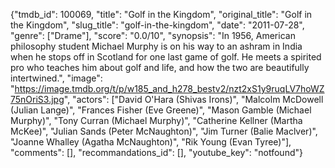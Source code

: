 {"tmdb_id": 100069, "title": "Golf in the Kingdom", "original_title": "Golf in the Kingdom", "slug_title": "golf-in-the-kingdom", "date": "2011-07-28", "genre": ["Drame"], "score": "0.0/10", "synopsis": "In 1956, American philosophy student Michael Murphy is on his way to an ashram in India when he stops off in Scotland for one last game of golf. He meets a spirited pro who teaches him about golf and life, and how the two are beautifully intertwined.", "image": "https://image.tmdb.org/t/p/w185_and_h278_bestv2/nzt2xS1y9ruqLV7hoWZ75nOriS3.jpg", "actors": ["David O'Hara (Shivas Irons)", "Malcolm McDowell (Julian Lange)", "Frances Fisher (Eve Greene)", "Mason Gamble (Michael Murphy)", "Tony Curran (Michael Murphy)", "Catherine Kellner (Martha McKee)", "Julian Sands (Peter McNaughton)", "Jim Turner (Balie Maclver)", "Joanne Whalley (Agatha McNaughton)", "Rik Young (Evan Tyree)"], "comments": [], "recommandations_id": [], "youtube_key": "notfound"}